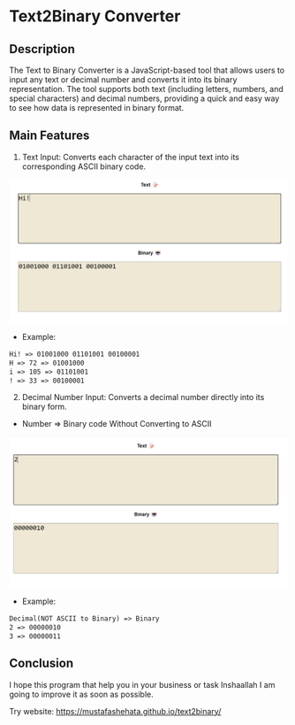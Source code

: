 # Text2Binary Converter

## Description

The Text to Binary Converter is a JavaScript-based tool that allows users to input any text or decimal number and converts it into its binary representation. The tool supports both text (including letters, numbers, and special characters) and decimal numbers, providing a quick and easy way to see how data is represented in binary format.


## Main Features

1. Text Input: Converts each character of the input text into its corresponding ASCII binary code.

![Text2Binary](./imgs/Text2Binary.png "Text To Binary")

- Example:
```
Hi! => 01001000 01101001 00100001
H => 72 => 01001000
i => 105 => 01101001
! => 33 => 00100001
```

2. Decimal Number Input: Converts a decimal number directly into its binary form.


* Number => Binary code Without Converting to ASCII

![Num2Binary](./imgs/Num2Binary.png "Number To Binary")

- Example:
```
Decimal(NOT ASCII to Binary) => Binary
2 => 00000010
3 => 00000011
```

## Conclusion
I hope this program that help you in your business or task
Inshaallah I am going to improve it as soon as possible.

Try website: https://mustafashehata.github.io/text2binary/
